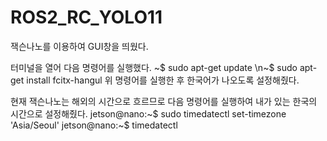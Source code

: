# ROS2_RC_YOLO11
잭슨나노를 이용하여 GUI창을 띄웠다.

터미널을 열어 다음 명령어를 실행했다.
~$ sudo apt-get update
\n~$ sudo apt-get install fcitx-hangul
위 명령어를 실행한 후 한국어가 나오도록 설정해줬다.

현재 잭슨나노는 해외의 시간으로 흐르므로 다음 명령어를 실행하여 내가 있는 한국의 시간으로 설정해줬다.
jetson@nano:~$ sudo timedatectl set-timezone 'Asia/Seoul'
jetson@nano:~$ timedatectl
